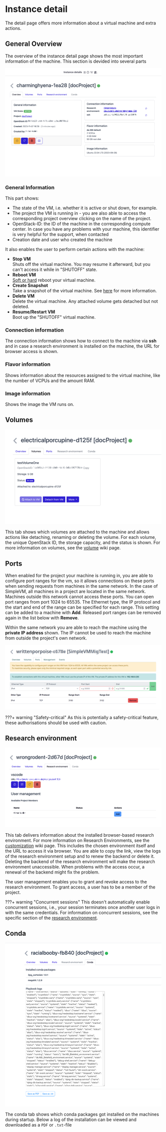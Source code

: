 # Instance detail

The detail page offers more information about a virtual machine and extra actions.

## General Overview

The overview of the instance detail page shows the most important information of the machine.
This section is devided into several parts

![general](../img/instance_detail/detail_general.png)
### General Information
This part shows:
 - The state of the VM, i.e. whether it is active or shut down, for example.
 - The project the VM is running in - you are also able to access the corresponding project overview clicking on the name of the project.
 - OpenStack-ID: the ID of the machine in the corresponding compute center. In case you have any problems with your machine, this identifier is very helpful for the support, when contacted
 - Creation date and user who created the machine
 
 It also enables the user to perform certain actions with the machine:

  - **Stop VM**<br>
      Shuts off the virtual machine. You may resume it afterward, but you can't access it while in "SHUTOFF" state.
  - **Reboot VM**<br>
      [Soft or hard](https://docs.openstack.org/mitaka/user-guide/cli_reboot_an_instance.html) reboot your virtual 
      machine.
  - **Create Snapshot**<br>
      Take a snapshot of the virtual machine. 
      See [here](../snapshots.md) for more information.
  - **Delete VM**<br> 
      Delete the virtual machine. Any attached volume gets detached but not deleted.
  - **Resume/Restart VM**<br> 
      Boot up the "SHUTOFF" virtual machine.

### Connection information

The connection information shows how to connect to the machine via **ssh** and in case a research environment is installed on the machine, the URL for browser access is shown.

### Flavor information

Shows information about the resources assigned to the virtual machine, like the number of VCPUs and the amount RAM.

### Image information

Shows the image the VM runs on. 

## Volumes

![volumes](../img/instance_detail/detail_volume.png)

This tab shows which volumes are attached to the machine and allows actions like detaching, renaming or deleting the volume.
For each volume, the unique OpenStack ID, the storage capacity, and the status is shown. 
For more information on volumes, see the [volume](../volumes.md) wiki page.


## Ports

When enabled for the project your machine is running in, you are able to configure port ranges for the vm, so it allows connections on these ports when sending requests from machines in the same network. 
In the case of SimpleVM, all machines in a project are located in the same network. Machines outside this network cannot access these ports. 
You can open port ranges from port 1024 to 65535.
The Ethernet type, the IP protocol and the start and end of the range can be specified for each range. This setting can be added to a machine with **Add**. Released port ranges can be removed again in the list below with **Remove**. 

Within the same network you are able to reach the machine using the **private IP address** shown.
The IP cannot be used to reach the machine from outside the project's own network.


![ports](../img/instance_detail/detail_ports.png)

???+ warning "Safety-critical"
    As this is potentially a safety-critical feature, these authorisations should be used with caution.

## Research environment

![resenv](../img/instance_detail/detail_resenv.png)

This tab delivers information about the installed browser-based research environment.
For more information on Research Environments, see the [customization](../customization.md#research-environments) wiki page.
This includes the chosen environment itself and the URL to access it via browser.
You are able to copy the link, view the logs of the research environment setup and to renew the backend or delete it.
Deleting the backend of the research environment will make the research environment unaccessible.
When problems with the access occur, a renewal of the backend might fix the problem.

The user management enables you to grant and revoke access to the research environment. 
To grant access, a user has to be a member of the project.


???+ warning "Concurrent sessions"
    This doesn't automatically enable concurrent sessions, i.e., your session terminates
    once another user logs in with the same credentials.
    For information on concurrent sessions, see the specific 
    section of the [research environment](../customization.md#research-environments).

## Conda

![conda](../img/instance_detail/detail_conda.png)

The conda tab shows which conda packages got installed on the machines during startup.
Below a log of the installation can be viewed and downloaded as a `PDF` or `.txt`-file